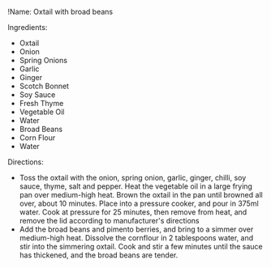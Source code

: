 !Name: Oxtail with broad beans

Ingredients:
- Oxtail
- Onion
- Spring Onions
- Garlic
- Ginger
- Scotch Bonnet
- Soy Sauce
- Fresh Thyme
- Vegetable Oil
- Water
- Broad Beans
- Corn Flour
- Water

Directions:
- Toss the oxtail with the onion, spring onion, garlic, ginger, chilli, soy sauce, thyme, salt and pepper. Heat the vegetable oil in a large frying pan over medium-high heat. Brown the oxtail in the pan until browned all over, about 10 minutes. Place into a pressure cooker, and pour in 375ml water. Cook at pressure for 25 minutes, then remove from heat, and remove the lid according to manufacturer's directions
- Add the broad beans and pimento berries, and bring to a simmer over medium-high heat. Dissolve the cornflour in 2 tablespoons water, and stir into the simmering oxtail. Cook and stir a few minutes until the sauce has thickened, and the broad beans are tender.
